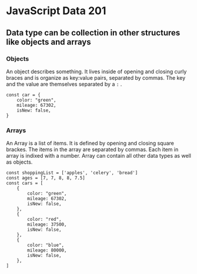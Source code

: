 # JavaScript Data 201
## Data type can be collection in other structures like objects and arrays

### Objects

An object describes something. It lives inside of opening and closing curly braces and is organize as key:value pairs, separated by commas. The key and the value are themselves separated by a `:` .
```
const car = {
    color: "green",
    mileage: 67302,
    isNew: false,
}
```

### Arrays

An Array is a list of items. It is defined by opening and closing square brackes. The items in the array are separated by commas. Each item in array is indixed with a number. Array can contain all other data types as well as objects.
```
const shoppingList = ['apples', 'celery', 'bread']
const ages = [7, 7, 8, 8, 7.5]
const cars = [
    {
        color: "green",
        mileage: 67302,
        isNew: false,
    },
    {
        color: "red",
        mileage: 37500,
        isNew: false,
    },
    {
        color: "blue",
        mileage: 80000,
        isNew: false,
    },
]
```
